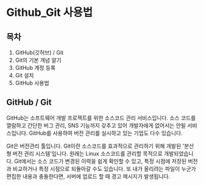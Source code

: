 # Github_Git 사용법
## 목차
1.	GitHub(깃허브) / Git
2.	Git의 기본 개념 알기
3.	GitHub 계정 등록
4.	Git 설치
5.	GitHub 사용법

## GitHub / Git 

GitHub는 소프트웨어 개발 프로젝트를 위한 소스코드 관리 서비스입니다. 소스 코드를 열람하고 간단한 버그 관리, SNS 기능까지 갖추고 있어 개발자에게 없어서는 안될 서비스입니다. GitHub를 사용하여 버전 관리를 실시하고 있는 기업도 다수 있습니다.

Git은 버전관리 툴입니다.
Git이란 소스코드를 효과적으로 관리하기 위해 개발된 '분산형 버전 관리 시스템'입니다. 원래는 Linux 소스코드를 관리할 목적으로 개발되었습니다.
Git에서는 소스 코드가 변경된 이력을 쉽게 확인할 수 있고, 특정 시점에 저장된 버전과 비교하거나 특정 시점으로 되돌아갈 수도 있습니다.
또 내가 올리려는 파일이 누군가 편집한 내용과 충돌한다면, 서버에 업로드 할 때 경고 메시지가 발생됩니다.
